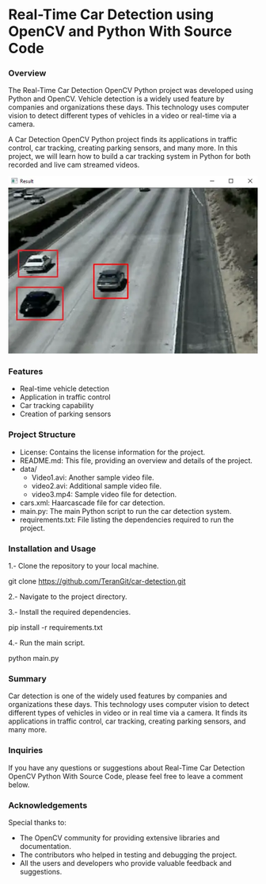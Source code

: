 # Real-Time Car Detection using OpenCV and Python With Source Code

### Overview
The Real-Time Car Detection OpenCV Python project was developed using Python and OpenCV. Vehicle detection is a widely used feature by companies and organizations these days. This technology uses computer vision to detect different types of vehicles in a video or real-time via a camera.

A Car Detection OpenCV Python project finds its applications in traffic control, car tracking, creating parking sensors, and many more. In this project, we will learn how to build a car tracking system in Python for both recorded and live cam streamed videos.

![DemoImage](demo.png)

### Features
- Real-time vehicle detection
- Application in traffic control
- Car tracking capability
- Creation of parking sensors

### Project Structure
- License: Contains the license information for the project.
- README.md: This file, providing an overview and details of the project.
- data/
    - Video1.avi: Another sample video file.
    - video2.avi: Additional sample video file.
    - video3.mp4: Sample video file for detection.
- cars.xml: Haarcascade file for car detection.
- main.py: The main Python script to run the car detection system.
- requirements.txt: File listing the dependencies required to run the project.

### Installation and Usage
1.- Clone the repository to your local machine.

git clone https://github.com/TeranGit/car-detection.git

2.- Navigate to the project directory.

3.- Install the required dependencies.

pip install -r requirements.txt

4.- Run the main script.

python main.py


### Summary
Car detection is one of the widely used features by companies and organizations these days. This technology uses computer vision to detect different types of vehicles in video or in real time via a camera. It finds its applications in traffic control, car tracking, creating parking sensors, and many more.

### Inquiries
If you have any questions or suggestions about Real-Time Car Detection OpenCV Python With Source Code, please feel free to leave a comment below.

### Acknowledgements
Special thanks to:

- The OpenCV community for providing extensive libraries and documentation.
- The contributors who helped in testing and debugging the project.
- All the users and developers who provide valuable feedback and suggestions.
